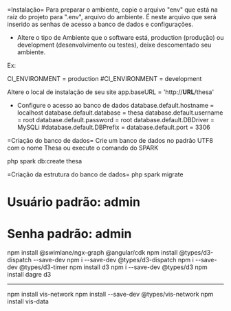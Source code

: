 #
=Instalação=
Para preparar o ambiente, copie o arquivo "env" que está na raiz do projeto para ".env", arquivo do ambiente. É neste arquivo que será inserido as senhas de acesso a banco de dados e configurações.

* Altere o tipo de Ambiente que o software está, production (produção) ou development (desenvolvimento ou testes), deixe descomentado seu ambiente.

Ex:

CI_ENVIRONMENT = production
#CI_ENVIRONMENT = development

Altere o local de instalação de seu site
app.baseURL = 'http://__URL__/thesa'

* Configure o acesso ao banco de dados
database.default.hostname = localhost
database.default.database = thesa
database.default.username = root
database.default.password = root
database.default.DBDriver = MySQLi
#database.default.DBPrefix =
database.default.port = 3306

=Criação do banco de dados=
Crie um banco de dados no padrão UTF8 com o nome Thesa ou execute o comando do SPARK

php spark db:create thesa

=Criação da estrutura do banco de dados=
php spark migrate


# Usuário padrão: admin
# Senha padrão: admin


npm install @swimlane/ngx-graph @angular/cdk
npm install @types/d3-dispatch --save-dev
npm i --save-dev @types/d3-dispatch
npm i --save-dev @types/d3-timer
npm install d3
npm i --save-dev @types/d3
npm install dagre d3

------------------
npm install vis-network
npm install --save-dev @types/vis-network
npm install vis-data
